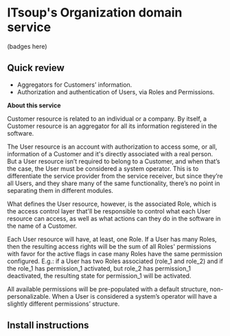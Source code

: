 # ITsoup's Organization domain service

(badges here)

## Quick review

* Aggregators for Customers’ information.
* Authorization and authentication of Users, via Roles and Permissions.

**About this service**

Customer resource is related to an individual or a company. By itself, a Customer resource is an aggregator for all its information registered in the software.

The User resource is an account with authorization to access some, or all, information of a Customer and it's directly associated with a real person. But a User resource isn’t required to belong to a Customer, and when that’s the case, the User must be considered a system operator. This is to differentiate the service provider from the service receiver, but since they’re all Users, and they share many of the same functionality, there’s no point in separating them in different modules.

What defines the User resource, however, is the associated Role, which is the access control layer that'll be responsible to control what each User resource can access, as well as what actions can they do in the software in the name of a Customer.

Each User resource will have, at least, one Role. If a User has many Roles, then the resulting access rights will be the sum of all Roles' permissions with favor for the active flags in case many Roles have the same permission configured. E.g.: if a User has two Roles associated (role_1 and role_2) and if the role_1 has permission_1 activated, but role_2 has permission_1 deactivated, the resulting state for permission_1 will be activated.

All available permissions will be pre-populated with a default structure, non-personalizable. When a User is considered a system’s operator will have a slightly different permissions’ structure.

## Install instructions
